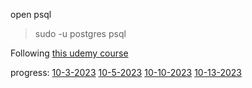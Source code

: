 open psql

> sudo -u postgres psql

Following [this udemy course](https://www.udemy.com/course/sql-and-postgresql/learn/lecture/22800219#overview)

progress:
[10-3-2023](https://www.udemy.com/course/sql-and-postgresql/learn/lecture/22801683#overview)
[10-5-2023](https://www.udemy.com/course/sql-and-postgresql/learn/quiz/4987192#overview)
[10-10-2023](https://www.udemy.com/course/sql-and-postgresql/learn/lecture/21629748#overview)
[10-13-2023](https://www.udemy.com/course/sql-and-postgresql/learn/lecture/22801959?start=0#content)
